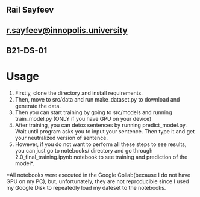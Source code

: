 ## Rail Sayfeev
## r.sayfeev@innopolis.university
## B21-DS-01

# Usage
1) Firstly, clone the directory
and install requirements.
2) Then, move to src/data and run make_dataset.py
to download and generate the data.
3) Then you can start training by going to
src/models and running train_model.py
(ONLY if you have GPU on your device)
4) After training, you can detox sentences by running predict_model.py.
Wait until program asks you to input your sentence. Then type it and get your neutralized
version of sentence.
5) However, if you do not want to perform all these steps to see results,
you can just go to notebooks/ directory and go through 2.0_final_training.ipynb notebook to 
see training and prediction of the model*.

*All notebooks were executed in the Google Collab(because I do not have GPU on my PC), but, unfortunately, they are not reproducible
since I used my Google Disk to repeatedly load my dateset to the notebooks.